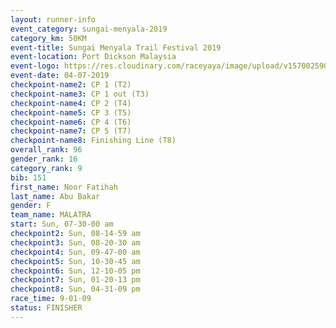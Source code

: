 ```yaml
---
layout: runner-info 
event_category: sungai-menyala-2019 
category_km: 50KM 
event-title: Sungai Menyala Trail Festival 2019 
event-location: Port Dickson Malaysia 
event-logo: https://res.cloudinary.com/raceyaya/image/upload/v1570025907/logo/smft_rwzxh1.jpg 
event-date: 04-07-2019 
checkpoint-name2: CP 1 (T2) 
checkpoint-name3: CP 1 out (T3) 
checkpoint-name4: CP 2 (T4) 
checkpoint-name5: CP 3 (T5) 
checkpoint-name6: CP 4 (T6) 
checkpoint-name7: CP 5 (T7) 
checkpoint-name8: Finishing Line (T8) 
overall_rank: 96
gender_rank: 16
category_rank: 9
bib: 151
first_name: Noor Fatihah
last_name: Abu Bakar
gender: F
team_name: MALATRA
start: Sun, 07-30-00 am
checkpoint2: Sun, 08-14-59 am
checkpoint3: Sun, 08-20-30 am
checkpoint4: Sun, 09-47-00 am
checkpoint5: Sun, 10-30-45 am
checkpoint6: Sun, 12-10-05 pm
checkpoint7: Sun, 01-20-13 pm
checkpoint8: Sun, 04-31-09 pm
race_time: 9-01-09
status: FINISHER
---
```

